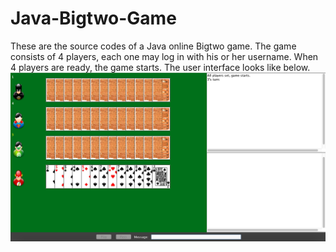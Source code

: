 # Java-Bigtwo-Game
These are the source codes of a Java online Bigtwo game. The game consists of 4 players, each one may log in with his or her username. When 4 players are ready, the game starts. The user interface looks like below.
![image](https://github.com/robinwhy/Java-Bigtwo-Game/raw/master/img/user_interface.png)


